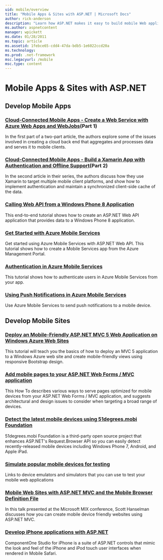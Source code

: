 ```yaml
---
uid: mobile/overview
title: "Mobile Apps & Sites with ASP.NET | Microsoft Docs"
author: rick-anderson
description: "Learn how ASP.NET makes it easy to build mobile Web applications"
ms.author: aspnetcontent
manager: wpickett
ms.date: 01/28/2011
ms.topic: article
ms.assetid: 1febce65-cdd4-47da-bdb5-1e6022ccd20a
ms.technology: 
ms.prod: .net-framework
msc.legacyurl: /mobile
msc.type: content
---
```

Mobile Apps & Sites with ASP.NET
====================
## Develop Mobile Apps


### [Cloud-Connected Mobile Apps - Create a Web Service with Azure Web Apps and WebJobs](https://msdn.microsoft.com/magazine/mt185572)(Part 1)

In the first part of a two-part article, the authors explore some of the issues involved in creating a cloud back end that aggregates and processes data and serves it to mobile clients.


### [Cloud-Connected Mobile Apps - Build a Xamarin App with Authentication and Offline Support](https://msdn.microsoft.com/magazine/mt422581.aspx)(Part 2)

In the second article in their series, the authors discuss how they use Xamarin to target multiple mobile client platforms, and show how to implement authentication and maintain a synchronized client-side cache of the data.


### [Calling Web API from a Windows Phone 8 Application](../web-api/overview/mobile-clients/calling-web-api-from-a-windows-phone-8-application.md)

This end-to-end tutorial shows how to create an ASP.NET Web API application that provides data to a Windows Phone 8 application.


### [Get Started with Azure Mobile Services](https://azure.microsoft.com/en-us/documentation/articles/mobile-services-dotnet-backend-windows-store-dotnet-get-started?WT.mc_id=zumo_aspnet)

Get started using Azure Mobile Services with ASP.NET Web API. This tutorial shows how to create a Mobile Services app from the Azure Management Portal.


### [Authentication in Azure Mobile Services](https://azure.microsoft.com/en-us/documentation/articles/mobile-services-dotnet-backend-windows-store-dotnet-get-started-users/?WT.mc_id=zumo_aspnet)

This tutorial shows how to authenticate users in Azure Mobile Services from your app.


### [Using Push Notifications in Azure Mobile Services](https://azure.microsoft.com/en-us/documentation/articles/mobile-services-dotnet-backend-windows-store-dotnet-get-started-push/?WT.mc_id=zumo_aspnet)

Use Azure Mobile Services to send push notifications to a mobile device.


## Develop Mobile Sites


### [Deploy an Mobile-Friendly ASP.NET MVC 5 Web Application on Windows Azure Web Sites](https://docs.microsoft.com/azure/app-service-web/web-sites-dotnet-deploy-aspnet-mvc-mobile-app)

This tutorial will teach you the basics of how to deploy an MVC 5 application to a Windows Azure web site and create mobile-friendly views using responsive Bootstrap design.


### [Add mobile pages to your ASP.NET Web Forms / MVC application](../whitepapers/add-mobile-pages-to-your-aspnet-web-forms-mvc-application.md)

This How To describes various ways to serve pages optimized for mobile devices from your ASP.NET Web Forms / MVC application, and suggests architectural and design issues to consider when targeting a broad range of devices.


### [Detect the latest mobile devices using 51degrees.mobi Foundation](https://github.com/51Degrees/dotNET-Device-Detection)

51degrees.mobi Foundation is a third-party open source project that enhances ASP.NET's Request.Browser API so you can easily detect recently-released mobile devices including Windows Phone 7, Android, and Apple iPad.


### [Simulate popular mobile devices for testing](device-simulators.md)

Links to device emulators and simulators that you can use to test your mobile web applications


### [Mobile Web Sites with ASP.NET MVC and the Mobile Browser Definition File](http://www.hanselman.com/blog/MixMobileWebSitesWithASPNETMVCAndTheMobileBrowserDefinitionFile.aspx)

In this talk presented at the Microsoft MIX conference, Scott Hanselman discusses how you can create mobile device friendly websites using ASP.NET MVC.


### [Develop iPhone applications with ASP.NET](http://labs.componentone.com/iPhone/)

ComponentOne Studio for iPhone is a suite of ASP.NET controls that mimic the look and feel of the iPhone and iPod touch user interfaces when rendered in Mobile Safari.
